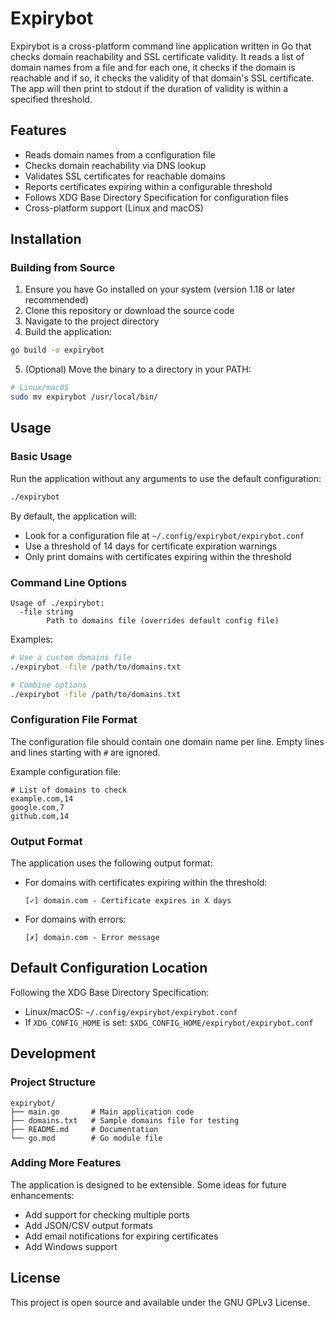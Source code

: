 # Expirybot

Expirybot is a cross-platform command line application written in Go that checks domain reachability and SSL certificate validity. It reads a list of domain names from a file and for each one, it checks if the domain is reachable and if so, it checks the validity of that domain's SSL certificate. The app will then print to stdout if the duration of validity is within a specified threshold.

## Features

- Reads domain names from a configuration file
- Checks domain reachability via DNS lookup
- Validates SSL certificates for reachable domains
- Reports certificates expiring within a configurable threshold
- Follows XDG Base Directory Specification for configuration files
- Cross-platform support (Linux and macOS)

## Installation

### Building from Source

1. Ensure you have Go installed on your system (version 1.18 or later recommended)
2. Clone this repository or download the source code
3. Navigate to the project directory
4. Build the application:

```bash
go build -o expirybot
```

5. (Optional) Move the binary to a directory in your PATH:

```bash
# Linux/macOS
sudo mv expirybot /usr/local/bin/
```

## Usage

### Basic Usage

Run the application without any arguments to use the default configuration:

```bash
./expirybot
```

By default, the application will:
- Look for a configuration file at `~/.config/expirybot/expirybot.conf`
- Use a threshold of 14 days for certificate expiration warnings
- Only print domains with certificates expiring within the threshold

### Command Line Options

```
Usage of ./expirybot:
  -file string
        Path to domains file (overrides default config file)
```

Examples:

```bash
# Use a custom domains file
./expirybot -file /path/to/domains.txt

# Combine options
./expirybot -file /path/to/domains.txt
```

### Configuration File Format

The configuration file should contain one domain name per line. Empty lines and lines starting with `#` are ignored.

Example configuration file:

```
# List of domains to check
example.com,14
google.com,7
github.com,14
```

### Output Format

The application uses the following output format:

- For domains with certificates expiring within the threshold:
  ```
  [✓] domain.com - Certificate expires in X days
  ```

- For domains with errors:
  ```
  [✗] domain.com - Error message
  ```

## Default Configuration Location

Following the XDG Base Directory Specification:

- Linux/macOS: `~/.config/expirybot/expirybot.conf`
- If `XDG_CONFIG_HOME` is set: `$XDG_CONFIG_HOME/expirybot/expirybot.conf`

## Development

### Project Structure

```
expirybot/
├── main.go       # Main application code
├── domains.txt   # Sample domains file for testing
├── README.md     # Documentation
└── go.mod        # Go module file
```

### Adding More Features

The application is designed to be extensible. Some ideas for future enhancements:

- Add support for checking multiple ports
- Add JSON/CSV output formats
- Add email notifications for expiring certificates
- Add Windows support

## License

This project is open source and available under the GNU GPLv3 License.
